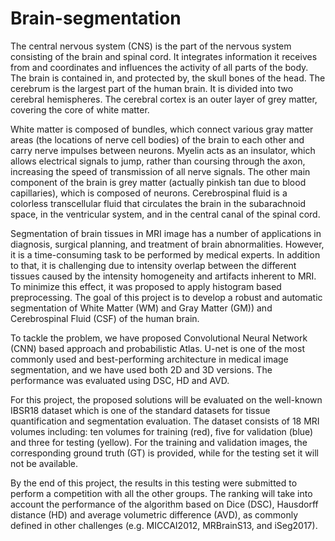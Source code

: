 # Brain-segmentation

The central nervous system (CNS) is the part of the nervous system consisting of the brain and spinal cord. It integrates information it receives from and coordinates and influences the activity of all parts of the body. The brain is contained in, and protected by, the skull bones of the head. The cerebrum is the largest part of the human brain. It is divided into two cerebral hemispheres. The cerebral cortex is an outer layer of grey matter, covering the core of white matter.

White matter is composed of bundles, which connect various gray matter areas (the locations of nerve cell bodies) of the brain to each other and carry nerve impulses between neurons. Myelin acts as an insulator, which allows electrical signals to jump, rather than coursing through the axon, increasing the speed of transmission of all nerve signals. The other main component of the brain is grey matter (actually pinkish tan due to blood capillaries), which is composed of neurons. Cerebrospinal fluid is a colorless transcellular fluid that circulates the brain in the subarachnoid space, in the ventricular system, and in the central canal of the spinal cord.

Segmentation of brain tissues in MRI image has a number of applications in diagnosis, surgical planning, and treatment of brain abnormalities. However, it is a time-consuming task to be performed by medical experts. In addition to that, it is challenging due to intensity overlap between the different tissues caused by the intensity homogeneity and artifacts inherent to MRI. To minimize this effect, it was proposed to apply histogram based preprocessing. The goal of this project is to develop a robust and automatic segmentation of White Matter (WM) and Gray Matter (GM)) and Cerebrospinal Fluid (CSF) of the human brain. 

To tackle the problem, we have proposed  Convolutional Neural Network (CNN) based approach and probabilistic Atlas. U-net is one of the most commonly used and best-performing architecture in medical image segmentation, and we have used both 2D and 3D versions.   The performance was evaluated using DSC, HD and AVD.

For this project, the proposed solutions will be evaluated on the well-known IBSR18 dataset which is one of the
standard datasets for tissue quantification and segmentation evaluation. The dataset consists of 18 MRI volumes including: ten volumes for training (red), five for validation (blue) and three for testing (yellow). For the training and validation images, the corresponding ground truth (GT) is provided, while for the testing set it will not be available.

By the end of this project, the results in this testing were submitted to perform a competition with all the other groups. The
ranking will take into account the performance of the algorithm based on Dice (DSC), Hausdorff distance (HD) and average volumetric difference (AVD), as commonly defined in other challenges (e.g. MICCAI2012, MRBrainS13, and iSeg2017). 
